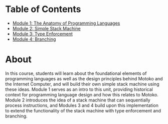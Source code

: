 # Table of Contents
- [Module 1: The Anatomy of Programming Languages](module-1.md)
- [Module 2: Simple Stack Machine](module-2.md)
- [Module 3: Type Enforcement](module-3.md)
- [Module 4: Branching](module-4.md)

# About
In this course, students will learn about the foundational elements of programming languages as well as the design principles behind Motoko and the Internet Computer, and will build their own simple stack machine using these ideas. Module 1 serves as an intro to this unit, providing historical context for programming language design and how this relates to Motoko. Module 2 introduces the idea of a stack machine that can sequentially process instructions, and Modules 3 and 4 build upon this implementation to extend the functionality of the stack machine with type enforcement and branching.